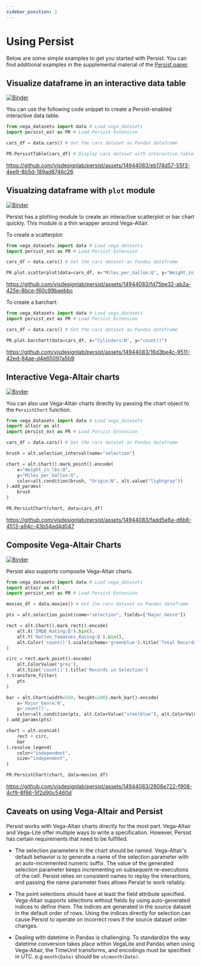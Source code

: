 ```yaml
---
sidebar_position: 2
---
```


# Using Persist

Below are some simple examples to get you started with Persist. You can find additional examples in the supplemental material of the [Persist paper](https://github.com/visdesignlab/persist_examples).

## Visualize dataframe in an interactive data table

[![Binder](https://mybinder.org/badge_logo.svg)](https://mybinder.org/v2/gh/visdesignlab/persist/HEAD?labpath=examples%2Fgetting_started_interactive_data_table.ipynb)

You can use the following code snippet to create a Persist-enabled interactive data table.

```python
from vega_datasets import data # Load vega_datasets
import persist_ext as PR # Load Persist Extension

cars_df = data.cars() # Get the cars dataset as Pandas dataframe

PR.PersistTable(cars_df) # Display cars dataset with interactive table
```

https://github.com/visdesignlab/persist/assets/14944083/eb174d57-55f3-4ee9-8b5d-189ad8746c26

## Visualzing dataframe with `plot` module

[![Binder](https://mybinder.org/badge_logo.svg)](https://mybinder.org/v2/gh/visdesignlab/persist/HEAD?labpath=examples%2Fgetting_started_plots_module.ipynb)

Persist has a plotting module to create an interactive scatterplot or bar chart quickly. This module is a thin wrapper around Vega-Altair.

To create a scatterplot:

```python
from vega_datasets import data # Load vega_datasets
import persist_ext as PR # Load Persist Extension

cars_df = data.cars() # Get the cars dataset as Pandas dataframe

PR.plot.scatterplot(data=cars_df, x="Miles_per_Gallon:Q", y="Weight_in_lbs:Q", color="Origin:N")
```

https://github.com/visdesignlab/persist/assets/14944083/fd75be32-ab2a-425e-8bce-f60c99baebbc

To create a barchart:

```python
from vega_datasets import data # Load vega_datasets
import persist_ext as PR # Load Persist Extension

cars_df = data.cars() # Get the cars dataset as Pandas dataframe

PR.plot.barchart(data=cars_df, x="Cylinders:N", y="count()")
```

https://github.com/visdesignlab/persist/assets/14944083/16d3be4c-9511-42ed-84ae-d4e65097a5b9

## Interactive Vega-Altair charts

[![Binder](https://mybinder.org/badge_logo.svg)](https://mybinder.org/v2/gh/visdesignlab/persist/HEAD?labpath=examples%2Fgetting_started_vega_altair.ipynb)

You can also use Vega-Altair charts directly by passing the chart object to the `PersistChart` function.

```python
from vega_datasets import data # Load vega_datasets
import altair as alt
import persist_ext as PR # Load Persist Extension

cars_df = data.cars() # Get the cars dataset as Pandas dataframe

brush = alt.selection_interval(name="selection")

chart = alt.Chart().mark_point().encode(
    x="Weight_in_lbs:Q",
    y="Miles_per_Gallon:Q",
    color=alt.condition(brush, "Origin:N", alt.value("lightgray"))
).add_params(
    brush
)

PR.PersistChart(chart, data=cars_df)
```

https://github.com/visdesignlab/persist/assets/14944083/fadd5e6a-d6b6-4513-a94c-43b54ad4d047

## Composite Vega-Altair Charts

[![Binder](https://mybinder.org/badge_logo.svg)](https://mybinder.org/v2/gh/visdesignlab/persist/HEAD?labpath=examples%2Fgetting_started_composite_vega_altair_charts.ipynb)

Persist also supports composite Vega-Altair charts.

```python
from vega_datasets import data # Load vega_datasets
import altair as alt
import persist_ext as PR # Load Persist Extension

movies_df = data.movies() # Get the cars dataset as Pandas dataframe

pts = alt.selection_point(name="selection", fields=["Major_Genre"])

rect = alt.Chart().mark_rect().encode(
    alt.X('IMDB_Rating:Q').bin(),
    alt.Y('Rotten_Tomatoes_Rating:Q').bin(),
    alt.Color('count()').scale(scheme='greenblue').title('Total Records')
)

circ = rect.mark_point().encode(
    alt.ColorValue('grey'),
    alt.Size('count()').title('Records in Selection')
).transform_filter(
    pts
)

bar = alt.Chart(width=550, height=200).mark_bar().encode(
    x='Major_Genre:N',
    y='count()',
    color=alt.condition(pts, alt.ColorValue("steelblue"), alt.ColorValue("grey"))
).add_params(pts)

chart = alt.vconcat(
    rect + circ,
    bar
).resolve_legend(
    color="independent",
    size="independent",
)

PR.PersistChart(chart, data=movies_df)
```

https://github.com/visdesignlab/persist/assets/14944083/2808e722-f908-4cf9-8f66-5f2d90c5460d

## Caveats on using Vega-Altair and Persist

Persist works with Vega-Altair charts directly for the most part. Vega-Altair and Vega-Lite offer multiple ways to write a specification. However, Persist has certain requirements that need to be fulfilled.

- The selection parameters in the chart should be named. Vega-Altair's default behavior is to generate a name of the selection parameter with an auto-incremented numeric suffix. The value of the generated selection parameter keeps incrementing on subsequent re-executions of the cell. Persist relies on consistent names to replay the interactions, and passing the name parameter fixes allows Persist to work reliably.

- The point selections should have at least the field attribute specified. Vega-Altair supports selections without fields by using auto-generated indices to define them. The indices are generated in the source dataset in the default order of rows. Using the indices directly for selection can cause Persist to operate on incorrect rows if the source dataset order changes.

- Dealing with datetime in Pandas is challenging. To standardize the way datetime conversion takes place within VegaLite and Pandas when using Vega-Altair, the TimeUnit transforms, and encodings must be specified in UTC. e.g `month(Date)` should be `utcmonth(Date)`.
